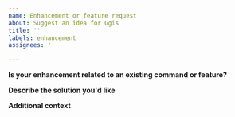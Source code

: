 ```yaml
---
name: Enhancement or feature request
about: Suggest an idea for Ggis
title: ''
labels: enhancement
assignees: ''

---
```


**Is your enhancement related to an existing command or feature?**
<!-- Mention the existing feature, command, etc. here. -->

**Describe the solution you'd like**
<!-- A clear and concise description of what you want to happen, and the context in how it should happen. -->

**Additional context**
<!-- Add any other context, images, gifs or screenshots regarding the feature request here. -->

